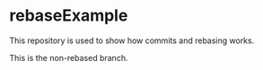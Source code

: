 # rebaseExample

This repository is used to show how commits and rebasing works.

This is the non-rebased branch.